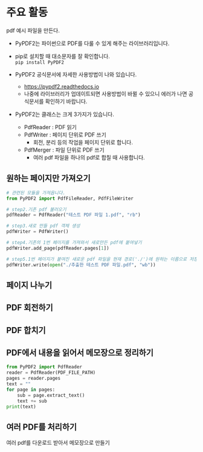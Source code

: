 # 주요 활동
pdf 예시 파일을 만든다.

* PyPDF2는 파이썬으로 PDF를 다룰 수 있게 해주는 라이브러리입니다.
* pip로 설치할 때 대소문자를 잘 확인합니다.   
```pip install PyPDF2```

* PyPDF2 공식문서에 자세한 사용방법이 나와 있습니다.
  * https://pypdf2.readthedocs.io
  * 나중에 라이브러리가 업데이트되면 사용방법이 바뀔 수 있으니 에러가 나면 공식문서를 확인하기 바랍니다.

* PyPDF2는 클래스는 크게 3가지가 있습니다.
  * PdfReader : PDF 읽기
  * PdfWriter : 페이지 단위로 PDF 쓰기
    * 회전, 분리 등의 작업을 페이지 단위로 합니다.
  * PdfMerger : 파일 단위로 PDF 쓰기
    * 여러 pdf 파일을 하나의 pdf로 합칠 때 사용합니다.

## 원하는 페이지만 가져오기
 ```python
# 관련된 모듈을 가져옵니다. 
from PyPDF2 import PdfFileReader, PdfFileWriter

# step2.기존 pdf 불러오기
pdfReader = PdfReader("테스트 PDF 파일 1.pdf", "rb")

# step3.새로 만들 pdf 객체 생성
pdfWriter = PdfWriter()

# step4.기존의 1번 페이지를 가져와서 새로만든 pdf에 붙여넣기
pdfWriter.add_page(pdfReader.pages[1])

# step5.1번 페이지가 붙여진 새로운 pdf 파일을 현재 경로('./')에 원하는 이름으로 저장
pdfWriter.write(open("./추출한 테스트 PDF 파일.pdf", "wb"))
```

## 페이지 나누기

## PDF 회전하기

## PDF 합치기

## PDF에서 내용을 읽어서 메모장으로 정리하기
```python
from PyPDF2 import PdfReader
reader = PdfReader(PDF_FILE_PATH)
pages = reader.pages
text = ""
for page in pages:
    sub = page.extract_text()
    text += sub
print(text)
```

## 여러 PDF를 처리하기
여러 pdf를 다운로드 받아서 메모장으로 만들기

